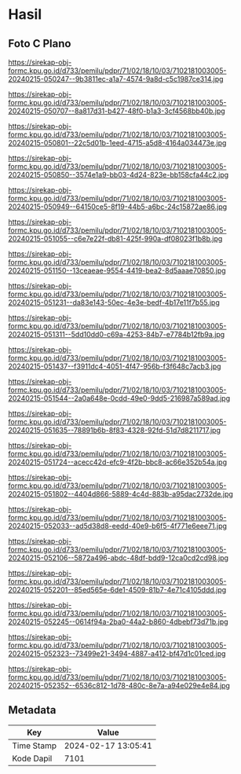# Hasil

## Foto C Plano

https://sirekap-obj-formc.kpu.go.id/d733/pemilu/pdpr/71/02/18/10/03/7102181003005-20240215-050247--9b3811ec-a1a7-4574-9a8d-c5c1987ce314.jpg

https://sirekap-obj-formc.kpu.go.id/d733/pemilu/pdpr/71/02/18/10/03/7102181003005-20240215-050707--8a817d31-b427-48f0-b1a3-3cf4568bb40b.jpg

https://sirekap-obj-formc.kpu.go.id/d733/pemilu/pdpr/71/02/18/10/03/7102181003005-20240215-050801--22c5d01b-1eed-4715-a5d8-4164a034473e.jpg

https://sirekap-obj-formc.kpu.go.id/d733/pemilu/pdpr/71/02/18/10/03/7102181003005-20240215-050850--3574e1a9-bb03-4d24-823e-bb158cfa44c2.jpg

https://sirekap-obj-formc.kpu.go.id/d733/pemilu/pdpr/71/02/18/10/03/7102181003005-20240215-050949--64150ce5-8f19-44b5-a6bc-24c15872ae86.jpg

https://sirekap-obj-formc.kpu.go.id/d733/pemilu/pdpr/71/02/18/10/03/7102181003005-20240215-051055--c6e7e22f-db81-425f-990a-df08023f1b8b.jpg

https://sirekap-obj-formc.kpu.go.id/d733/pemilu/pdpr/71/02/18/10/03/7102181003005-20240215-051150--13ceaeae-9554-4419-bea2-8d5aaae70850.jpg

https://sirekap-obj-formc.kpu.go.id/d733/pemilu/pdpr/71/02/18/10/03/7102181003005-20240215-051231--da83e143-50ec-4e3e-bedf-4b17e11f7b55.jpg

https://sirekap-obj-formc.kpu.go.id/d733/pemilu/pdpr/71/02/18/10/03/7102181003005-20240215-051311--5dd10dd0-c69a-4253-84b7-e7784b12fb9a.jpg

https://sirekap-obj-formc.kpu.go.id/d733/pemilu/pdpr/71/02/18/10/03/7102181003005-20240215-051437--f3911dc4-4051-4f47-956b-f3f648c7acb3.jpg

https://sirekap-obj-formc.kpu.go.id/d733/pemilu/pdpr/71/02/18/10/03/7102181003005-20240215-051544--2a0a648e-0cdd-49e0-9dd5-216987a589ad.jpg

https://sirekap-obj-formc.kpu.go.id/d733/pemilu/pdpr/71/02/18/10/03/7102181003005-20240215-051635--78891b6b-8f83-4328-92fd-51d7d8211717.jpg

https://sirekap-obj-formc.kpu.go.id/d733/pemilu/pdpr/71/02/18/10/03/7102181003005-20240215-051724--acecc42d-efc9-4f2b-bbc8-ac66e352b54a.jpg

https://sirekap-obj-formc.kpu.go.id/d733/pemilu/pdpr/71/02/18/10/03/7102181003005-20240215-051802--4404d866-5889-4c4d-883b-a95dac2732de.jpg

https://sirekap-obj-formc.kpu.go.id/d733/pemilu/pdpr/71/02/18/10/03/7102181003005-20240215-052033--ad5d38d8-eedd-40e9-b6f5-4f771e6eee71.jpg

https://sirekap-obj-formc.kpu.go.id/d733/pemilu/pdpr/71/02/18/10/03/7102181003005-20240215-052106--5872a496-abdc-48df-bdd9-12ca0cd2cd98.jpg

https://sirekap-obj-formc.kpu.go.id/d733/pemilu/pdpr/71/02/18/10/03/7102181003005-20240215-052201--85ed565e-6de1-4509-81b7-4e71c4105ddd.jpg

https://sirekap-obj-formc.kpu.go.id/d733/pemilu/pdpr/71/02/18/10/03/7102181003005-20240215-052245--0614f94a-2ba0-44a2-b860-4dbebf73d71b.jpg

https://sirekap-obj-formc.kpu.go.id/d733/pemilu/pdpr/71/02/18/10/03/7102181003005-20240215-052323--73499e21-3494-4887-a412-bf47d1c01ced.jpg

https://sirekap-obj-formc.kpu.go.id/d733/pemilu/pdpr/71/02/18/10/03/7102181003005-20240215-052352--6536c812-1d78-480c-8e7a-a94e029e4e84.jpg


## Metadata

| Key        | Value               |
| ---------- | ------------------- |
| Time Stamp | 2024-02-17 13:05:41 |
| Kode Dapil | 7101                |



